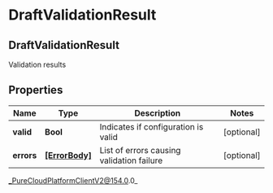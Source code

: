 # DraftValidationResult

## DraftValidationResult
Validation results

## Properties

|Name | Type | Description | Notes|
|------------ | ------------- | ------------- | -------------|
| **valid** | **Bool** | Indicates if configuration is valid | [optional] |
| **errors** | [**[ErrorBody]**](ErrorBody) | List of errors causing validation failure | [optional] |



_PureCloudPlatformClientV2@154.0.0_
